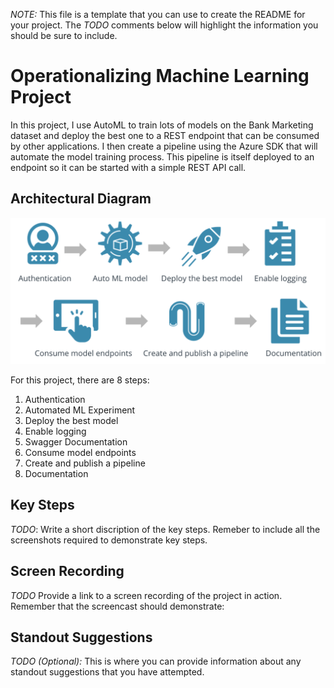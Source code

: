 *NOTE:* This file is a template that you can use to create the README for your project. The *TODO* comments below will highlight the information you should be sure to include.


# Operationalizing Machine Learning Project

In this project, I use AutoML to train lots of models on the Bank Marketing dataset and deploy the best one to a REST endpoint that can be consumed by other applications. I then create a pipeline using the Azure SDK that will automate the model training process. This pipeline is itself deployed to an endpoint so it can be started with a simple REST API call.

## Architectural Diagram
![alt text](https://github.com/hanumanraje/machine-Learning-with-Azure-/blob/master/starter_files/ScreenShoot/Flow.png?raw=true)


For this project, there are 8 steps:

1. Authentication
2. Automated ML Experiment
3. Deploy the best model
4. Enable logging
5. Swagger Documentation
6. Consume model endpoints
7. Create and publish a pipeline
8. Documentation 

## Key Steps
*TODO*: Write a short discription of the key steps. Remeber to include all the screenshots required to demonstrate key steps. 

## Screen Recording
*TODO* Provide a link to a screen recording of the project in action. Remember that the screencast should demonstrate:

## Standout Suggestions
*TODO (Optional):* This is where you can provide information about any standout suggestions that you have attempted.
